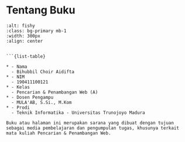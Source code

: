 # Tentang Buku


```{image} ../webmining/_static/190411100121.jpg
:alt: fishy
:class: bg-primary mb-1
:width: 300px
:align: center
```
```{admonition} Biodata Penulis

```{list-table}

* - Nama
  - Bihubbil Choir Aidifta
* - NIM
  - 190411100121
* - Kelas
  - Pencarian & Penambangan Web (A)
* - Dosen Pengampu
  - MULA'AB, S.Si., M.Kom
* - Prodi
  - Teknik Informatika - Universitas Trunojoyo Madura
```



```{admonition} Informasi Mengenai Buku
Buku atau halaman ini merupakan sarana yang dibuat dengan tujuan sebagai media pembelajaran dan pengumpulan tugas, khusunya terkait mata kuliah Pencarian & Penambangan Web. 

```
